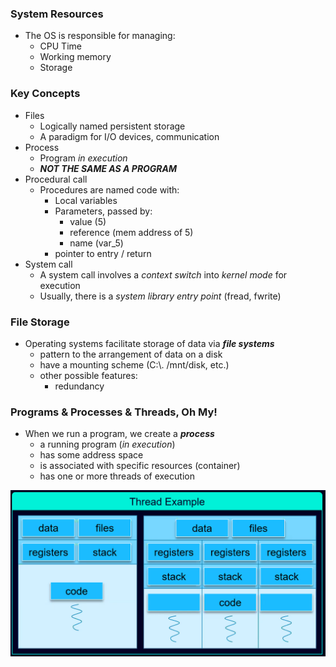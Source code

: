 ### System Resources
- The OS is responsible for managing:
	- CPU Time
	- Working memory
	- Storage

### Key Concepts
- Files
	- Logically named persistent storage
	- A paradigm for I/O devices, communication
- Process
	- Program *in execution*
	- ***NOT THE SAME AS A PROGRAM***
- Procedural call
	- Procedures are named code with:
		- Local variables
		- Parameters, passed by:
			- value (5)
			- reference (mem address of 5)
			- name (var_5)
		- pointer to entry / return
- System call
	- A system call involves a *context switch* into *kernel mode* for execution
	- Usually, there is a *system library entry point* (fread, fwrite)

### File Storage
- Operating systems facilitate storage of data via ***file systems***
	- pattern to the arrangement of data on a disk
	- have a mounting scheme (C:\\. /mnt/disk, etc.)
	- other possible features:
		- redundancy

### Programs & Processes & Threads, Oh My!
- When we run a program, we create a ***process***
	- a running program (*in execution*)
	- has some address space
	- is associated with specific resources (container)
	- has one or more threads of execution

![](../zassets/Pasted%20image%2020230907161805.png)

